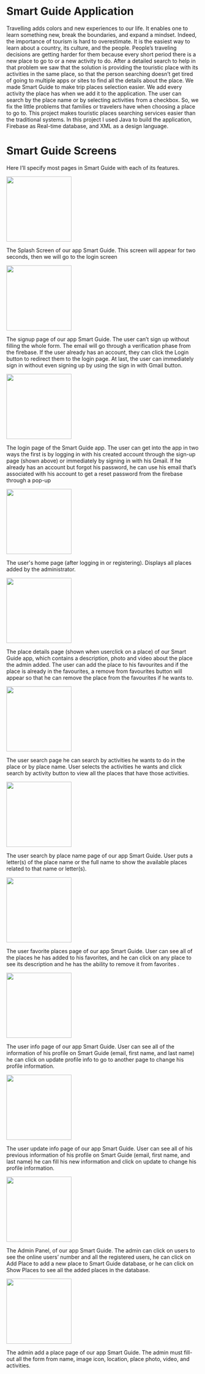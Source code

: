 # Smart Guide Application
Travelling adds colors and new experiences to our life. It enables one to learn something new, break the boundaries, and expand a mindset. Indeed, the importance of tourism is hard to overestimate. It is the easiest way to learn about a country, its culture, and the people. People’s traveling decisions are getting harder for them because every short period there is a new place to go to or a new activity to do. After a detailed search to help in that problem we saw that the solution is providing the touristic place with its activities in the same place, so that the person searching doesn’t get tired of going to multiple apps or sites to find all the details about the place. We made Smart Guide to make trip places selection easier. We add every activity the place has when we add it to the application. The user can search by the place name or by selecting activities from a checkbox. So, we fix the little problems that families or travelers have when choosing a place to go to.
This project makes touristic places searching services easier than the traditional systems.
In this project I used Java to build the application, Firebase as Real-time database, and XML as a design language.   
 # Smart Guide Screens
 Here I’ll specify most pages in Smart Guide with each of its features.
 
<img src="images/splash.jpg" width="170" align="middle" > 

The Splash Screen of our app Smart Guide. This screen will appear for two seconds, then we will go to the login screen

<img src="images/signup.jpg" width="170" align="middle" > 

The signup page of our app Smart Guide. The user can’t sign up without filling the whole form. The email will go through a verification phase from the firebase. If the user already has an account, they can click the Login button to redirect them to the login page. At last, the user can immediately sign in without even signing up by using the sign in with Gmail button.

<img src="images/login.jpg" width="170" align="middle" > 

The login page of the Smart Guide app. The user can get into the app in two ways the first is by logging in with his created account through the sign-up page (shown above) or immediately by signing in with his Gmail. If he already has an account but forgot his password, he can use his email that’s associated with his account to get a reset password from the firebase through a pop-up 

<img src="images/homepage.jpg" width="170" align="middle" > 

The user's home page (after logging in or registering). Displays all places added by the administrator.

<img src="images/placedetails.jpg" width="170" align="middle" >

The place details page (shown when userclick on a place) of our Smart Guide app, which contains a description, photo and video about the place the admin added. The user can add the place to his favourites and if the place is already in the favourites, a remove from favourites button will appear so that he can remove the place from the favourites if he wants to.

<img src="images/search.jpg" width="170" align="middle" > 

The user search page he can search by activities he wants to do in the place or by place name. User selects the activities he wants and click search by activity button to view all the places that have those activities.

<img src="images/searchbyplacename.jpg" width="170" align="middle" > 

The user search by place name page of our app Smart Guide. User puts a letter(s) of the place name or the full name to show the available places related to that name or letter(s).

<img src="images/favoriteplaces.jpg" width="170" align="middle" > 

The user favorite places page of our app Smart Guide. User can see all of the places he has added to his favorites, and he can click on any place to see its description and he has the ability to remove it from favorites .

<img src="images/profile.jpg" width="170" align="middle" > 

The user info page of our app Smart Guide. User can see all of the information of his profile on Smart Guide (email, first name, and last name) he can click on update profile info to go to another page to change his profile information.

<img src="images/updateprofileinfo.jpg" width="170" align="middle" > 

The user update info page of our app Smart Guide. User can see all of his previous information of his profile on Smart Guide (email, first name, and last name) he can fill his new information and click on update to change his profile information.

<img src="images/adminpanel.jpg" width="170" align="middle" > 

The Admin Panel, of our app Smart Guide. The admin can click on users to see the online users’ number and all the registered users, he can click on Add Place to add a new place to Smart Guide database, or he can click on Show Places to see all the added places in the database.

<img src="images/adminaddplace.jpg" width="170" align="middle" > 

The admin add a place page of our app Smart Guide. The admin must fill-out all the form from name, image icon, location, place photo, video, and activities.
